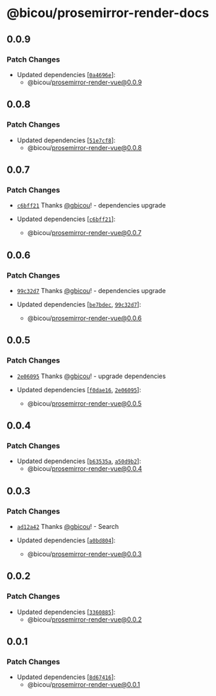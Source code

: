 # @bicou/prosemirror-render-docs

## 0.0.9

### Patch Changes

- Updated dependencies [[`0a4696e`](https://github.com/gbicou/prosemirror-render/commit/0a4696e272bdb2e80d969c7651f1218de48b8bc6)]:
  - @bicou/prosemirror-render-vue@0.0.9

## 0.0.8

### Patch Changes

- Updated dependencies [[`51e7cf8`](https://github.com/gbicou/prosemirror-render/commit/51e7cf8a6ac2689934529d40ec000867733f0704)]:
  - @bicou/prosemirror-render-vue@0.0.8

## 0.0.7

### Patch Changes

- [`c6bff21`](https://github.com/gbicou/prosemirror-render/commit/c6bff213969d9bf8c497e3925459c9093bda9539) Thanks [@gbicou](https://github.com/gbicou)! - dependencies upgrade

- Updated dependencies [[`c6bff21`](https://github.com/gbicou/prosemirror-render/commit/c6bff213969d9bf8c497e3925459c9093bda9539)]:
  - @bicou/prosemirror-render-vue@0.0.7

## 0.0.6

### Patch Changes

- [`99c32d7`](https://github.com/gbicou/prosemirror-render/commit/99c32d7698205af5f46a3b64254a544dccc3cadd) Thanks [@gbicou](https://github.com/gbicou)! - dependencies upgrade

- Updated dependencies [[`be7bdec`](https://github.com/gbicou/prosemirror-render/commit/be7bdec05037c59e0cb0ae3513110dc19da3942c), [`99c32d7`](https://github.com/gbicou/prosemirror-render/commit/99c32d7698205af5f46a3b64254a544dccc3cadd)]:
  - @bicou/prosemirror-render-vue@0.0.6

## 0.0.5

### Patch Changes

- [`2e06095`](https://github.com/gbicou/prosemirror-render/commit/2e0609526b193914359235554e8c752eab3527a8) Thanks [@gbicou](https://github.com/gbicou)! - upgrade dependencies

- Updated dependencies [[`f0dae16`](https://github.com/gbicou/prosemirror-render/commit/f0dae1646271daf1fbf2bf72bc7f3cf83cb643cd), [`2e06095`](https://github.com/gbicou/prosemirror-render/commit/2e0609526b193914359235554e8c752eab3527a8)]:
  - @bicou/prosemirror-render-vue@0.0.5

## 0.0.4

### Patch Changes

- Updated dependencies [[`b63535a`](https://github.com/gbicou/prosemirror-render/commit/b63535a26ec5c138bf1a5d1856b74536ee4a6474), [`a50d9b2`](https://github.com/gbicou/prosemirror-render/commit/a50d9b27ab538f7b3ce3dca0ac48212f6977214b)]:
  - @bicou/prosemirror-render-vue@0.0.4

## 0.0.3

### Patch Changes

- [`ad12a42`](https://github.com/gbicou/prosemirror-render/commit/ad12a42be32160f05aa33d2ecb69afaa6e8719c2) Thanks [@gbicou](https://github.com/gbicou)! - Search

- Updated dependencies [[`a0bd804`](https://github.com/gbicou/prosemirror-render/commit/a0bd80439351ce96a57d76c7bac45bda3d54ae36)]:
  - @bicou/prosemirror-render-vue@0.0.3

## 0.0.2

### Patch Changes

- Updated dependencies [[`3360885`](https://github.com/gbicou/prosemirror-render/commit/336088566980e1738bd087e982d7c749c0e120dd)]:
  - @bicou/prosemirror-render-vue@0.0.2

## 0.0.1

### Patch Changes

- Updated dependencies [[`8d67416`](https://github.com/gbicou/prosemirror-render/commit/8d67416cb051bb62fbea9ec528046502a24df649)]:
  - @bicou/prosemirror-render-vue@0.0.1
